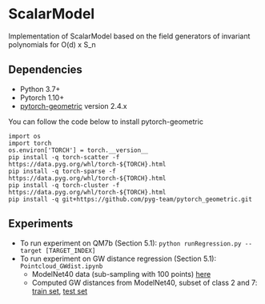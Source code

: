 # ScalarModel
Implementation of ScalarModel based on the field generators of invariant polynomials for O(d) x S_n

## Dependencies
- Python 3.7+
- Pytorch 1.10+
- [pytorch-geometric](https://pytorch-geometric.readthedocs.io/en/latest/notes/installation.html) version 2.4.x


You can follow the code below to install pytorch-geometric
```
import os
import torch
os.environ['TORCH'] = torch.__version__
pip install -q torch-scatter -f https://data.pyg.org/whl/torch-${TORCH}.html
pip install -q torch-sparse -f https://data.pyg.org/whl/torch-${TORCH}.html
pip install -q torch-cluster -f https://data.pyg.org/whl/torch-${TORCH}.html
pip install -q git+https://github.com/pyg-team/pytorch_geometric.git
```

## Experiments
- To run experiment on QM7b (Section 5.1): ```python runRegression.py --target [TARGET_INDEX]```
- To run experiment on GW distance regression (Section 5.1): ```Pointcloud_GWdist.ipynb```
  - ModelNet40 data (sub-sampling with 100 points) [here](https://drive.google.com/file/d/1-0p827HBi4ralvP5Z5bPqUXwks5WuXMr/view?usp=sharing)
  - Computed GW distances from ModelNet40, subset of class 2 and 7: [train set](https://drive.google.com/file/d/1uo6uIab5HynUIcyKrvpYxi6_UD9KGHUI/view?usp=sharing), [test set](https://drive.google.com/file/d/1KwAdkJKrMKFeuX3-_9zL9e6UoJgoyIvu/view?usp=sharing)
